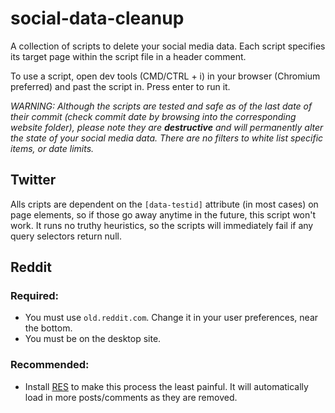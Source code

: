# social-data-cleanup

A collection of scripts to delete your social media data. Each script specifies its target page within the script file in a header comment.

To use a script, open dev tools (CMD/CTRL + i) in your browser (Chromium preferred) and past the script in. Press enter to run it.

_WARNING: Although the scripts are tested and safe as of the last date of their commit (check commit date by browsing into the corresponding website folder), please note they are **destructive** and will permanently alter the state of your social media data. There are no filters to white list specific items, or date limits._

## Twitter

Alls cripts are dependent on the `[data-testid]` attribute (in most cases) on page elements, so if those go away anytime in the future, this script won't work. It runs no truthy heuristics, so the scripts will immediately fail if any query selectors return null.

## Reddit

### Required:
- You must use `old.reddit.com`. Change it in your user preferences, near the bottom.
- You must be on the desktop site.

### Recommended:
- Install [RES](https://redditenhancementsuite.com/) to make this process the least painful. It will automatically load in more posts/comments as they are removed.
